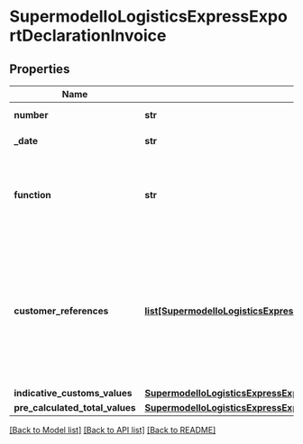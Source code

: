 # SupermodelIoLogisticsExpressExportDeclarationInvoice

## Properties
Name | Type | Description | Notes
------------ | ------------- | ------------- | -------------
**number** | **str** | Please enter commercial invoice number | 
**_date** | **str** | Please enter commercial invoice date | 
**function** | **str** | Please provide the purpose was the document details captured and are planned to be used. Note: export and import is only applicable for approve Sale In Transit customers | 
**customer_references** | [**list[SupermodelIoLogisticsExpressExportDeclarationInvoiceCustomerReferences]**](SupermodelIoLogisticsExpressExportDeclarationInvoiceCustomerReferences.md) | Please provide the customer references at invoice level.   Note: customerReference/0/value with typeCode &#x27;CU&#x27; is mandatory if using POST method and no shipmentTrackingNumber is provided in request. It is recommended to provide less than 20 customer references of &#x27;MRN&#x27; type code | [optional] 
**indicative_customs_values** | [**SupermodelIoLogisticsExpressExportDeclarationInvoiceIndicativeCustomsValues**](SupermodelIoLogisticsExpressExportDeclarationInvoiceIndicativeCustomsValues.md) |  | [optional] 
**pre_calculated_total_values** | [**SupermodelIoLogisticsExpressExportDeclarationInvoicePreCalculatedTotalValues**](SupermodelIoLogisticsExpressExportDeclarationInvoicePreCalculatedTotalValues.md) |  | [optional] 

[[Back to Model list]](../README.md#documentation-for-models) [[Back to API list]](../README.md#documentation-for-api-endpoints) [[Back to README]](../README.md)


